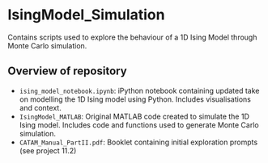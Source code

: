 # IsingModel_Simulation

Contains scripts used to explore the behaviour of a 1D Ising Model through Monte Carlo simulation.

## Overview of repository
- `ising_model_notebook.ipynb`: iPython notebook containing updated take on modelling the 1D Ising model using Python. Includes visualisations and context.
- `IsingModel_MATLAB`: Original MATLAB code created to simulate the 1D Ising model. Includes code and functions used to generate Monte Carlo simulation.
- `CATAM_Manual_PartII.pdf`: Booklet containing initial exploration prompts (see project 11.2)

